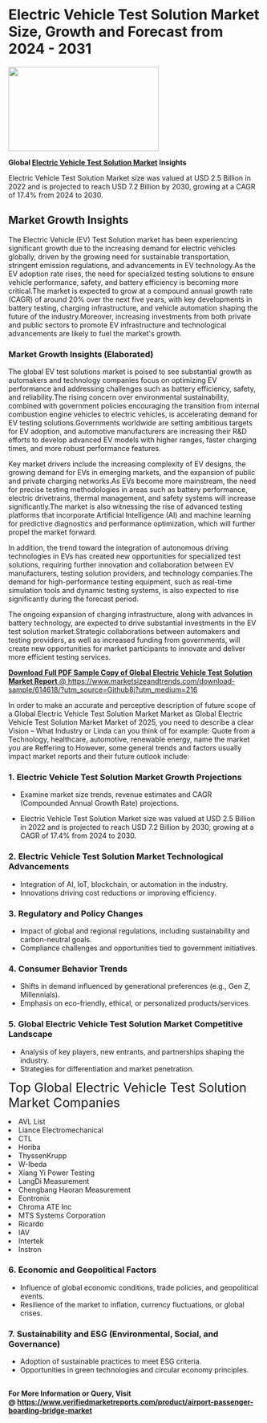 <H1>Electric Vehicle Test Solution Market Size, Growth and Forecast from 2024 - 2031</H1><img class="aligncenter size-medium wp-image-584254" src="https://thirdeyenews.in/wp-content/uploads/2024/09/Global-Market-Research-300x168.jpeg" alt="" width="300" height="168" /><p><strong>Global&nbsp;<a href="https://www.marketsizeandtrends.com/download-sample/614618/?utm_source=Github8j?utm_medium=216">Electric Vehicle Test Solution Market</a> Insights</strong></p><p>Electric Vehicle Test Solution Market size was valued at USD 2.5 Billion in 2022 and is projected to reach USD 7.2 Billion by 2030, growing at a CAGR of 17.4% from 2024 to 2030.</p><p><h2>Market Growth Insights</h2> <p>The Electric Vehicle (EV) Test Solution market has been experiencing significant growth due to the increasing demand for electric vehicles globally, driven by the growing need for sustainable transportation, stringent emission regulations, and advancements in EV technology.As the EV adoption rate rises, the need for specialized testing solutions to ensure vehicle performance, safety, and battery efficiency is becoming more critical.The market is expected to grow at a compound annual growth rate (CAGR) of around 20% over the next five years, with key developments in battery testing, charging infrastructure, and vehicle automation shaping the future of the industry.Moreover, increasing investments from both private and public sectors to promote EV infrastructure and technological advancements are likely to fuel the market's growth.</p> <p><a href="https://www.example.com/sample-download"></a></p> <h3>Market Growth Insights (Elaborated)</h3> <p>The global EV test solutions market is poised to see substantial growth as automakers and technology companies focus on optimizing EV performance and addressing challenges such as battery efficiency, safety, and reliability.The rising concern over environmental sustainability, combined with government policies encouraging the transition from internal combustion engine vehicles to electric vehicles, is accelerating demand for EV testing solutions.Governments worldwide are setting ambitious targets for EV adoption, and automotive manufacturers are increasing their R&D efforts to develop advanced EV models with higher ranges, faster charging times, and more robust performance features.</p> <p>Key market drivers include the increasing complexity of EV designs, the growing demand for EVs in emerging markets, and the expansion of public and private charging networks.As EVs become more mainstream, the need for precise testing methodologies in areas such as battery performance, electric drivetrains, thermal management, and safety systems will increase significantly.The market is also witnessing the rise of advanced testing platforms that incorporate Artificial Intelligence (AI) and machine learning for predictive diagnostics and performance optimization, which will further propel the market forward.</p> <p>In addition, the trend toward the integration of autonomous driving technologies in EVs has created new opportunities for specialized test solutions, requiring further innovation and collaboration between EV manufacturers, testing solution providers, and technology companies.The demand for high-performance testing equipment, such as real-time simulation tools and dynamic testing systems, is also expected to rise significantly during the forecast period.</p> <p>The ongoing expansion of charging infrastructure, along with advances in battery technology, are expected to drive substantial investments in the EV test solution market.Strategic collaborations between automakers and testing providers, as well as increased funding from governments, will create new opportunities for market participants to innovate and deliver more efficient testing services.</p> <p><a href="https://www.example.com/get-more"></p><p><span class=""><strong>Download Full PDF Sample Copy of Global Electric Vehicle Test Solution Market Report</strong> @ <a href="https://www.marketsizeandtrends.com/download-sample/614618/?utm_source=Github8j?utm_medium=216" target="_blank">https://www.marketsizeandtrends.com/download-sample/614618/?utm_source=Github8j?utm_medium=216</a></span></p><p>In order to make an accurate and perceptive description of future scope of a Global&nbsp;Electric Vehicle Test Solution Market Market as Global&nbsp;Electric Vehicle Test Solution Market Market of 2025, you need to describe a clear Vision &ndash; What Industry or Linda can you think of for example: Quote from a Technology, healthcare, automotive, renewable energy, name the market you are Reffering to.However, some general trends and factors usually impact market reports and their future outlook include:</p><h3>1.&nbsp;<strong>Electric Vehicle Test Solution Market Growth Projections</strong></h3><ul><li>Examine market size trends, revenue estimates and CAGR (Compounded Annual Growth Rate) projections.</li><li><p>Electric Vehicle Test Solution Market size was valued at USD 2.5 Billion in 2022 and is projected to reach USD 7.2 Billion by 2030, growing at a CAGR of 17.4% from 2024 to 2030.</p></li></ul><h3>2.&nbsp;<strong>Electric Vehicle Test Solution Market Technological Advancements</strong></h3><ul><li>Integration of AI, IoT, blockchain, or automation in the industry.</li><li>Innovations driving cost reductions or improving efficiency.</li></ul><h3>3.&nbsp;<strong>Regulatory and Policy Changes</strong></h3><ul><li>Impact of global and regional regulations, including sustainability and carbon-neutral goals.</li><li>Compliance challenges and opportunities tied to government initiatives.</li></ul><h3>4.&nbsp;<strong>Consumer Behavior Trends</strong></h3><ul><li>Shifts in demand influenced by generational preferences (e.g., Gen Z, Millennials).</li><li>Emphasis on eco-friendly, ethical, or personalized products/services.</li></ul><h3>5.&nbsp;<strong>Global Electric Vehicle Test Solution Market Competitive Landscape</strong></h3><ul><li>Analysis of key players, new entrants, and partnerships shaping the industry.</li><li>Strategies for differentiation and market penetration.</li></ul><p data-pm-slice="1 1 []"><span style="color: inherit; font-family: inherit; font-size: 25px;">Top Global Electric Vehicle Test Solution Market Companies</span></p><div class="" data-test-id=""><p><li>AVL List</li><li> Liance Electromechanical</li><li> CTL</li><li> Horiba</li><li> ThyssenKrupp</li><li> W-Ibeda</li><li> Xiang Yi Power Testing</li><li> LangDi Measurement</li><li> Chengbang Haoran Measurement</li><li> Eontronix</li><li> Chroma ATE Inc</li><li> MTS Systems Corporation</li><li> Ricardo</li><li> IAV</li><li> Intertek</li><li> Instron</li></p></div><h3>6.&nbsp;<strong>Economic and Geopolitical Factors</strong></h3><ul><li>Influence of global economic conditions, trade policies, and geopolitical events.</li><li>Resilience of the market to inflation, currency fluctuations, or global crises.</li></ul><h3>7.&nbsp;<strong>Sustainability and ESG (Environmental, Social, and Governance)</strong></h3><ul><li>Adoption of sustainable practices to meet ESG criteria.</li><li>Opportunities in green technologies and circular economy principles.</li></ul><h2><strong style="font-size: 14px;">For More Information or Query, Visit @&nbsp;</strong><a style="background-color: #ffffff; font-size: 14px;" href="https://www.marketsizeandtrends.com/report/electric-vehicle-test-solution-market/" target="_blank">https://www.verifiedmarketreports.com/product/airport-passenger-boarding-bridge-market</a></h2>